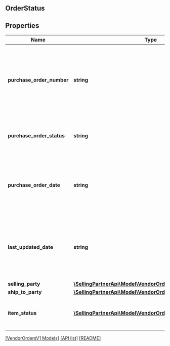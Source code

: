 ## OrderStatus

## Properties

Name | Type | Description | Notes
------------ | ------------- | ------------- | -------------
**purchase_order_number** | **string** | The buyer's purchase order number for this order. Formatting Notes: 8-character alpha-numeric code. |
**purchase_order_status** | **string** | The status of the buyer's purchase order for this order. |
**purchase_order_date** | **string** | The date the purchase order was placed. Must be in ISO-8601 date/time format. |
**last_updated_date** | **string** | The date when the purchase order was last updated. Must be in ISO-8601 date/time format. | [optional]
**selling_party** | [**\SellingPartnerApi\Model\VendorOrdersV1\PartyIdentification**](PartyIdentification.md) |  |
**ship_to_party** | [**\SellingPartnerApi\Model\VendorOrdersV1\PartyIdentification**](PartyIdentification.md) |  |
**item_status** | [**\SellingPartnerApi\Model\VendorOrdersV1\OrderItemStatus[]**](OrderItemStatus.md) | Detailed description of items order status. |

[[VendorOrdersV1 Models]](../) [[API list]](../../Api) [[README]](../../../README.md)
